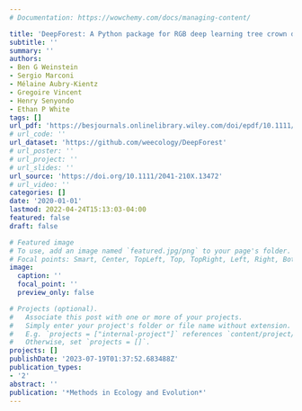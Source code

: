 ```yaml
---
# Documentation: https://wowchemy.com/docs/managing-content/

title: 'DeepForest: A Python package for RGB deep learning tree crown delineation'
subtitle: ''
summary: ''
authors:
- Ben G Weinstein
- Sergio Marconi
- Mélaine Aubry-Kientz
- Gregoire Vincent
- Henry Senyondo
- Ethan P White
tags: []
url_pdf: 'https://besjournals.onlinelibrary.wiley.com/doi/epdf/10.1111/2041-210X.13472'
# url_code: ''
url_dataset: 'https://github.com/weecology/DeepForest'
# url_poster: ''
# url_project: ''
# url_slides: ''
url_source: 'https://doi.org/10.1111/2041-210X.13472'
# url_video: ''
categories: []
date: '2020-01-01'
lastmod: 2022-04-24T15:13:03-04:00
featured: false
draft: false

# Featured image
# To use, add an image named `featured.jpg/png` to your page's folder.
# Focal points: Smart, Center, TopLeft, Top, TopRight, Left, Right, BottomLeft, Bottom, BottomRight.
image:
  caption: ''
  focal_point: ''
  preview_only: false

# Projects (optional).
#   Associate this post with one or more of your projects.
#   Simply enter your project's folder or file name without extension.
#   E.g. `projects = ["internal-project"]` references `content/project/deep-learning/index.md`.
#   Otherwise, set `projects = []`.
projects: []
publishDate: '2023-07-19T01:37:52.683488Z'
publication_types:
- '2'
abstract: ''
publication: '*Methods in Ecology and Evolution*'
---
```

